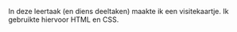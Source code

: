 In deze leertaak (en diens deeltaken) maakte ik een visitekaartje.
Ik gebruikte hiervoor HTML en CSS.
